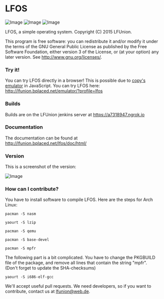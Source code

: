 # LFOS
![Image](https://img.shields.io/badge/license-GPL-brightgreen.svg)
![Image](https://img.shields.io/github/release/LFUnion/lfos.svg)
![Image](https://b0939017.ngrok.io/job/LFOS/badge/icon)

LFOS, a simple operating system.
Copyright (C) 2015 LFUnion.

This program is free software: you can redistribute it and/or modify
it under the terms of the GNU General Public License as published by
the Free Software Foundation, either version 3 of the License, or
(at your option) any later version. See http://www.gnu.org/licenses/.

### Try it!
You can try LFOS directly in a browser! This is possible due to [copy's 
emulator](https://github.com/copy/v86) in JavaScript. You can try LFOS 
here: 
http://lfunion.bplaced.net/emulator/?profile=lfos

### Builds
Builds are on the LFUnion jenkins server at https://a7318947.ngrok.io

### Documentation
The documentation can be found at http://lfunion.bplaced.net/lfos/doc/html/

### Version
This is a screenshot of the version:

![Image](http://lfunion.bplaced.net/githubimages/lfos.png)

### How can I contribute?
You have to install software to compile LFOS. Here are the steps for Arch Linux:

`pacman -S nasm`

`yaourt -S lzip`

`pacman -S qemu`

`pacman -S base-devel`

`pacman -S mpfr`

The following part is a bit complicated. You have to change the PKGBUILD file of the package, and remove all lines that contain the
string "mpfr". (Don't forget to update the SHA-checksums)

`yaourt -S i686-elf-gcc`


We'll accept useful pull requests. We need developers, so if you 
want to contribute, contact us at <lfunion@web.de>.
